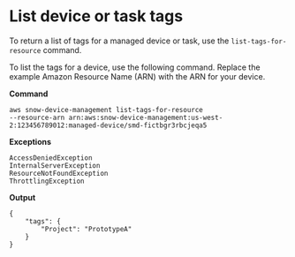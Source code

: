 # List device or task tags<a name="sdm-cli-list-tags-for-resource"></a>

To return a list of tags for a managed device or task, use the `list-tags-for-resource` command\.

To list the tags for a device, use the following command\. Replace the example Amazon Resource Name \(ARN\) with the ARN for your device\. 

**Command**

```
aws snow-device-management list-tags-for-resource
--resource-arn arn:aws:snow-device-management:us-west-2:123456789012:managed-device/smd-fictbgr3rbcjeqa5
```

**Exceptions**

```
AccessDeniedException
InternalServerException
ResourceNotFoundException
ThrottlingException
```

**Output**

```
{
    "tags": {
        "Project": "PrototypeA"
    }
}
```